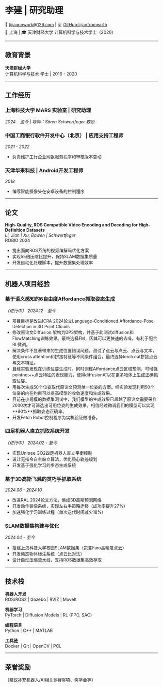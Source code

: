 # 李建 | 研究助理

📧 lijianonwork@126.com | 💻 [GitHub:lijianfromearth](https://github.com/lijianfromearth/lijianfromearth)  
📍 上海 | 🎓 天津财经大学 计算机科学与技术学士（2020）

---

## 教育背景
**天津财经大学**  
计算机科学与技术 学士 | 2016 - 2020  

---

## 工作经历

### 上海科技大学 MARS 实验室 | 研究助理  
*2024 - 至今 | 导师：Sören Schwertfeger 教授*  

### 中国工商银行软件开发中心（北京） | 应用支持工程师  
*2021 - 2022*  
- 负责维护工行企业网银服务程序和审核版本变动

### 天津华来科技 | Android开发工程师  
*2018*  
- 编写智能摄像头在安卓设备的控制程序  
---

## 论文
**High-Quality, ROS Compatible Video Encoding and Decoding for High-Definition Datasets**  
*Li, Jian | Xu, Bowen | Schwertfeger*  
ROBIO 2024   
- 提出面向ROS系统的视频编解码优化方案  
- 实现55倍压缩比提升，保持SLAM数据集质量  
- 开发自动化处理脚本，提升数据集处理效率

---

## 机器人项目经验

### 基于语义感知的6自由度Affordance抓取姿态生成
*（进行中） 2024.12 - 至今*  
- 项目目标是改进ICRA 2024论文Language-Conditioned Affordance-Pose Detection in 3D Point Clouds  
- 修改原论文Diffusion 架构为DP3架构，并基于此测试diffusion和FlowMatching训练效果。最终选择FM，因其可以更快速的去噪，有利于配合RL微调。  
- 解决条件不显著带来的生成位置错误问题。测试了点云与点云、点云与文本，使用cross attention和拼接特征等不同条件组合，最终选择torch.cat拼接点云与文本特征。  
- 且经实验发现在训练位姿生成时，同时训练Affordance点云区域预测，可增强pointnet++点云特征的表现能力，使得diffusion可以在更多物体上生成正确抓取位姿。  
- 用每次生成50个位姿取代原论文预测单一位姿的方案。经实验发现利用50个位姿的内在约束可以提高模型的收敛速度和生成效果。  
- 目前在小规模的数据集测试中，我们模型的生成效果已超越了原论文需要采样2000次才可筛选出可用位姿的生成效果。相信经过微调我们的模型可以实现**90%**抓取姿态正确率。   
- 开发Fetch Robot控制程序为实机验证做准备。   



### 四足机器人直立抓取系统开发
*（进行中） 2024.02 - 至今*  
- 实现Unitree GO2四足机器人直立平衡控制  
- 设计无指令自主站立算法，优化质心轨迹规划  
- 开发基于强化学习的步态生成系统  



### 基于3D高斯飞溅的灵巧手抓取系统
*2024.08 - 2024.10*  
- 改进RAL 2024论文方法，集成3D高斯预测网络  
- 开发动作镜像系统，实现左右手策略迁移（成功率提升27%）  
- 加速强化学习训练过程（单次迭代时间减少18%）  


### SLAM数据集构建与优化
*2024.04 - 至今*  
- 搭建上海科技大学校园SLAM数据集（包含Faro高精度点云）  
- 开发动态物体标注系统（点云比对法）  
- 设计自动压缩流水线，支持ROS数据集高效存取

---

## 技术栈
**机器人开发**  
ROS/ROS2 | Gazebo | RVIZ | MoveIt  

**机器学习**  
PyTorch | Diffusion Models | RL (PPO, SAC)  

**编程语言**  
Python | C++ | MATLAB  

**工具链**  
Docker | Git | OpenCV | PCL

---

## 荣誉奖励
（建议补充机器人/AI相关竞赛奖项、奖学金等）
